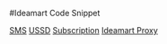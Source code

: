#Ideamart Code Snippet


[SMS](https://gist.github.com/pasindud/e699af9bd0bc3fe25087)
[USSD](https://gist.github.com/pasindud/737421b81eee6b9ca262)
[Subscription](https://gist.github.com/pasindud/aa7925368419a76d3dd9)
[Ideamart Proxy](https://gist.github.com/pasindud/54499c62bde89f0edd6a)